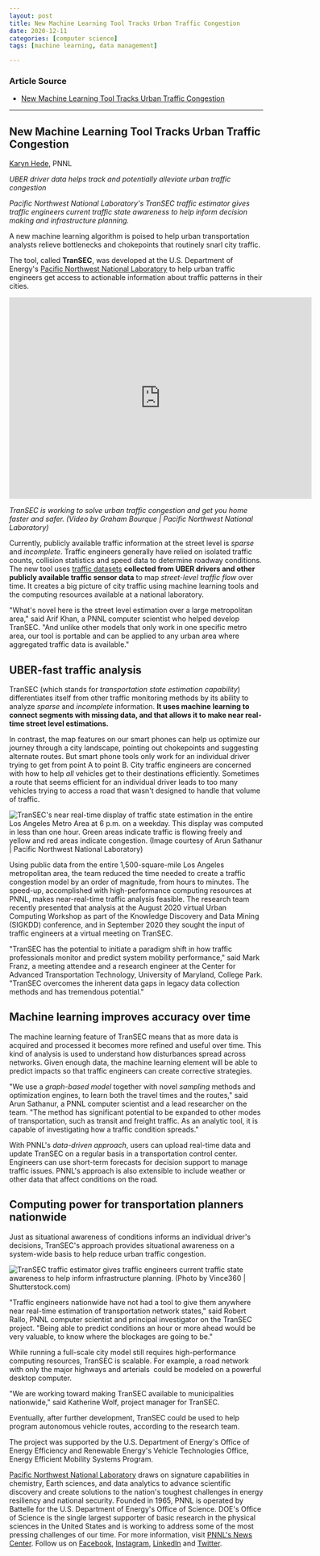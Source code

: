 ```yaml
---
layout: post
title: New Machine Learning Tool Tracks Urban Traffic Congestion
date: 2020-12-11
categories: [computer science]
tags: [machine learning, data management]

---
```


### Article Source
* [New Machine Learning Tool Tracks Urban Traffic Congestion](https://www.pnnl.gov/news-media/new-machine-learning-tool-tracks-urban-traffic-congestion)

----


## New Machine Learning Tool Tracks Urban Traffic Congestion 

[Karyn Hede,](/people/karyn-hede) PNNL
 
 
*UBER driver data helps track and potentially alleviate urban traffic congestion*

 
*Pacific Northwest National Laboratory's TranSEC traffic estimator gives traffic engineers current traffic state awareness to help inform decision making and infrastructure planning.*

 
A new machine learning algorithm is poised to help urban transportation
analysts relieve bottlenecks and chokepoints that routinely snarl city
traffic.

The tool, called **TranSEC**, was developed at the U.S. Department of
Energy's [Pacific Northwest National Laboratory](https://www.pnnl.gov/)
to help urban traffic engineers get access to actionable information
about traffic patterns in their cities.

<iframe width="600" height="400" src="https://www.youtube.com/embed/8S4bLv9CtOo" frameborder="0" allow="accelerometer; autoplay; clipboard-write; encrypted-media; gyroscope; picture-in-picture" allowfullscreen></iframe>


*TranSEC is working to solve urban traffic congestion and get you home
faster and safer.
(Video by Graham Bourque | Pacific Northwest National Laboratory)*

Currently, publicly available traffic information at the street level is
*sparse* and *incomplete*. Traffic engineers generally have relied on
isolated traffic counts, collision statistics and speed data to
determine roadway conditions. The new tool uses [traffic
datasets](https://movement.uber.com) **collected from UBER drivers and
other publicly available traffic sensor data** to map *street-level traffic
flow* over time. It creates a big picture of city traffic using machine
learning tools and the computing resources available at a national
laboratory.  

"What's novel here is the street level estimation over a large
metropolitan area," said Arif Khan, a PNNL computer scientist who helped
develop TranSEC. "And unlike other models that only work in one specific
metro area, our tool is portable and can be applied to any urban area
where aggregated traffic data is available."

UBER-fast traffic analysis
--------------------------

TranSEC (which stands for *transportation state estimation capability*)
differentiates itself from other traffic monitoring methods by its
ability to analyze *sparse* and *incomplete* information. **It uses machine
learning to connect segments with missing data, and that allows it to
make near real-time street level estimations.**

In contrast, the map features on our smart phones can help us optimize
our journey through a city landscape, pointing out chokepoints and
suggesting alternate routes. But smart phone tools only work for an
individual driver trying to get from point A to point B. City traffic
engineers are concerned with how to help *all* vehicles get to their
destinations efficiently. Sometimes a route that seems efficient for an
individual driver leads to too many vehicles trying to access a road
that wasn't designed to handle that volume of traffic.

![*TranSEC's near real-time display of traffic state estimation in the
entire Los Angeles Metro Area at 6 p.m. on a weekday. This display was
computed in less than one hour. Green areas indicate traffic is flowing
freely and yellow and red areas indicate congestion. (Image courtesy of
Arun Sathanur | Pacific Northwest National
Laboratory)*](https://www.pnnl.gov/sites/default/files/styles/thumbnail/public/media/image/TranSEC%20Los%20Angeles.jpg?itok=2N3hfe9_)

Using public data from the entire 1,500-square-mile Los Angeles
metropolitan area, the team reduced the time needed to create a traffic
congestion model by an order of magnitude, from hours to minutes. The
speed-up, accomplished with high-performance computing resources at
PNNL, makes near-real-time traffic analysis feasible. The research team
recently presented that analysis at the August 2020 virtual Urban
Computing Workshop as part of the Knowledge Discovery and Data Mining
(SIGKDD) conference, and in September 2020 they sought the input of
traffic engineers at a virtual meeting on TranSEC.

"TranSEC has the potential to initiate a paradigm shift in how traffic
professionals monitor and predict system mobility performance," said
Mark Franz, a meeting attendee and a research engineer at the Center for
Advanced Transportation Technology, University of Maryland, College
Park. "TranSEC overcomes the inherent data gaps in legacy data
collection methods and has tremendous potential." 

Machine learning improves accuracy over time
--------------------------------------------

The machine learning feature of TranSEC means that as more data is
acquired and processed it becomes more refined and useful over time.
This kind of analysis is used to understand how disturbances spread
across networks. Given enough data, the machine learning element will be
able to predict impacts so that traffic engineers can create corrective
strategies.

"We use a *graph-based model* together with novel *sampling* methods and
optimization engines, to learn both the travel times and the routes,"
said Arun Sathanur, a PNNL computer scientist and a lead researcher on
the team. "The method has significant potential to be expanded to other
modes of transportation, such as transit and freight traffic. As an
analytic tool, it is capable of investigating how a traffic condition
spreads."

With PNNL's *data-driven approach*, users can upload real-time data and
update TranSEC on a regular basis in a transportation control center.
Engineers can use short-term forecasts for decision support to manage
traffic issues. PNNL's approach is also extensible to include weather or
other data that affect conditions on the road.

Computing power for transportation planners nationwide
------------------------------------------------------

Just as situational awareness of conditions informs an individual
driver's decisions, TranSEC's approach provides situational awareness on
a system-wide basis to help reduce urban traffic congestion.

![*TranSEC traffic estimator gives traffic engineers current traffic
state awareness to help inform infrastructure planning. (Photo by
Vince360 |
Shutterstock.com)*](https://www.pnnl.gov/sites/default/files/styles/thumbnail/public/media/image/LA%20traffic_hero_0.jpg?itok=yAOfHFuF)

"Traffic engineers nationwide have not had a tool to give them anywhere
near real-time estimation of transportation network states," said Robert
Rallo, PNNL computer scientist and principal investigator on the TranSEC
project. "Being able to predict conditions an hour or more ahead would
be very valuable, to know where the blockages are going to be."

While running a full-scale city model still requires high-performance
computing resources, TranSEC is scalable. For example, a road network
with only the major highways and arterials  could be modeled on a
powerful desktop computer.

"We are working toward making TranSEC available to municipalities
nationwide," said Katherine Wolf, project manager for TranSEC.

Eventually, after further development, TranSEC could be used to help
program autonomous vehicle routes, according to the research team.

The project was supported by the U.S. Department of Energy's Office of
Energy Efficiency and Renewable Energy's Vehicle Technologies Office,
Energy Efficient Mobility Systems Program.


[Pacific Northwest National Laboratory](https://www.pnnl.gov/) draws on
signature capabilities in chemistry, Earth sciences, and data analytics
to advance scientific discovery and create solutions to the nation's
toughest challenges in energy resiliency and national security. Founded
in 1965, PNNL is operated by Battelle for the U.S. Department of
Energy's Office of Science. DOE's Office of Science is the single
largest supporter of basic research in the physical sciences in the
United States and is working to address some of the most pressing
challenges of our time. For more information, visit [PNNL's News
Center](https://www.pnnl.gov/news/). Follow us
on [Facebook](https://www.facebook.com/PNNLgov/), [Instagram](https://www.instagram.com/pnnlab/), [LinkedIn](https://www.linkedin.com/company/pacific-northwest-national-laboratory/) and [Twitter](https://twitter.com/PNNLab).



